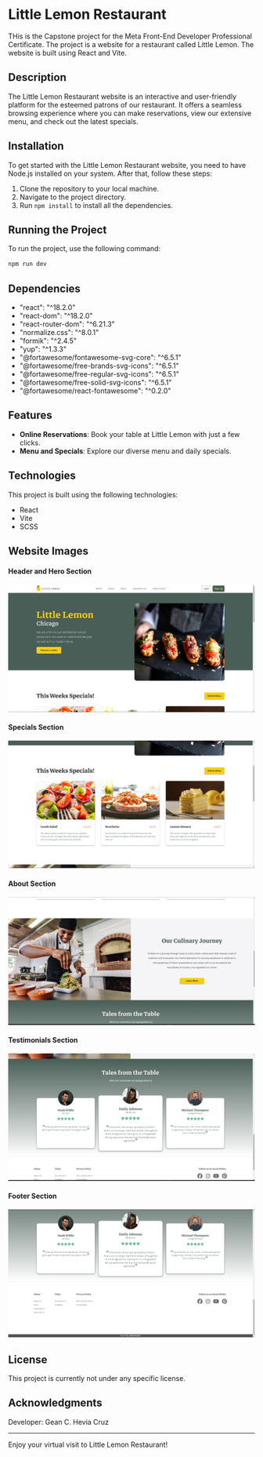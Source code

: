 # Little Lemon Restaurant

THis is the Capstone project for the Meta Front-End Developer Professional Certificate. The project is a website for a restaurant called Little Lemon. The website is built using React and Vite.

## Description

The Little Lemon Restaurant website is an interactive and user-friendly platform for the esteemed patrons of our restaurant. It offers a seamless browsing experience where you can make reservations, view our extensive menu, and check out the latest specials.

## Installation

To get started with the Little Lemon Restaurant website, you need to have Node.js installed on your system. After that, follow these steps:

1. Clone the repository to your local machine.
2. Navigate to the project directory.
3. Run `npm install` to install all the dependencies.

## Running the Project

To run the project, use the following command:

```bash
npm run dev
```

## Dependencies

- "react": "^18.2.0"
- "react-dom": "^18.2.0"
- "react-router-dom": "^6.21.3"
- "normalize.css": "^8.0.1"
- "formik": "^2.4.5"
- "yup": "^1.3.3"
- "@fortawesome/fontawesome-svg-core": "^6.5.1"
- "@fortawesome/free-brands-svg-icons": "^6.5.1"
- "@fortawesome/free-regular-svg-icons": "^6.5.1"
- "@fortawesome/free-solid-svg-icons": "^6.5.1"
- "@fortawesome/react-fontawesome": "^0.2.0"

## Features

- **Online Reservations**: Book your table at Little Lemon with just a few clicks.
- **Menu and Specials**: Explore our diverse menu and daily specials.

## Technologies

This project is built using the following technologies:

- React
- Vite
- SCSS

## Website Images

#### Header and Hero Section
![Home Page](src/assets/webpage-images/image.png)

#### Specials Section
![Home Page](src/assets/webpage-images/image2.png)

#### About Section
![Home Page](src/assets/webpage-images/image3.png)

#### Testimonials Section
![Home Page](src/assets/webpage-images/image4.png)

#### Footer Section
![Home Page](src/assets/webpage-images/image5.png)

## License

This project is currently not under any specific license.

## Acknowledgments

Developer: Gean C. Hevia Cruz

---

Enjoy your virtual visit to Little Lemon Restaurant!

